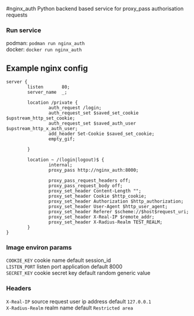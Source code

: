 #nginx_auth
Python backend based service for proxy_pass authorisation requests

### Run service
podman: `podman run nginx_auth`  
docker: `docker run nginx_auth`

## Example nginx config
```
server {
        listen       80;
        server_name  _;

        location /private {
                auth_request /login;
                auth_request_set $saved_set_cookie $upstream_http_set_cookie;
                auth_request_set $saved_auth_user $upstream_http_x_auth_user;
                add_header Set-Cookie $saved_set_cookie;
                empty_gif;

        }

        location ~ /(login|logout)$ {
                internal;
                proxy_pass http://nginx_auth:8000;

                proxy_pass_request_headers off;
                proxy_pass_request_body off;
                proxy_set_header Content-Length "";
                proxy_set_header Cookie $http_cookie;
                proxy_set_header Authorization $http_authorization;
                proxy_set_header User-Agent $http_user_agent;
                proxy_set_header Referer $scheme://$host$request_uri;
                proxy_set_header X-Real-IP $remote_addr;
                proxy_set_header X-Radius-Realm TEST_REALM;
        }
}
```

### Image environ params  
`COOKIE_KEY` cookie name default session_id  
`LISTEN_PORT` listen port application default 8000  
`SECRET_KEY` cookie secret key default random generic value  

### Headers
`X-Real-IP` source request user ip address default `127.0.0.1`  
`X-Radius-Realm` realm name default `Restricted area`